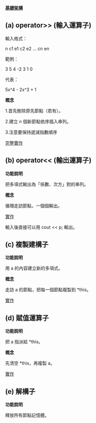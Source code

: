 **[基礎架構](HW3基礎架構)**

## (a) operator>> (輸入運算子)

輸入格式：

n c1 e1 c2 e2 ... cn en

範例：

3 5 4 -2 3 1 0

代表：

5x^4 - 2x^3 + 1

**概念**

1.首先刪除原先節點（若有）。

2.建立 n 個新節點依序插入串列。

3.注意要保持遞減指數順序


[完整實作](https://github.com/YXG522/41141139/blob/d05584acbc671059acf1275c55985276854c0ebe/HW3%20a%E5%B0%8F%E9%A1%8C%E5%AF%A6%E4%BD%9C)

## (b) operator<< (輸出運算子)

**功能說明**

把多項式輸出為「係數、次方」對的串列。

**概念**

循環走訪節點，一個個輸出。

[實作](https://github.com/YXG522/41141139/blob/60a901081002e68702b93773df1e6525006296be/HW3%20b%E5%B0%8F%E9%A1%8C%E5%AF%A6%E4%BD%9C)

輸入後直接可以用 cout << p; 輸出。

## (c) 複製建構子

**功能說明**

用 a 的內容建立新的多項式。

**概念**

走訪 a 的節點，把每一個節點複製到 *this。

[實作](https://github.com/YXG522/41141139/blob/c083eb503c77952ce98e0cc3e9488eead1ccc2a1/HW3%20c%E5%B0%8F%E9%A1%8C%E5%AF%A6%E4%BD%9C)

## (d) 賦值運算子

**功能說明**

把 a 指派給 *this。

**概念**

先清空 *this，再複製 a。

[實作](https://github.com/YXG522/41141139/blob/db47846f86e4e977b99db7d0c3837234cf5556ff/HW3%20d%E5%B0%8F%E9%A1%8C%E5%AF%A6%E4%BD%9C)

## (e) 解構子

**功能說明**

釋放所有節點記憶體。


